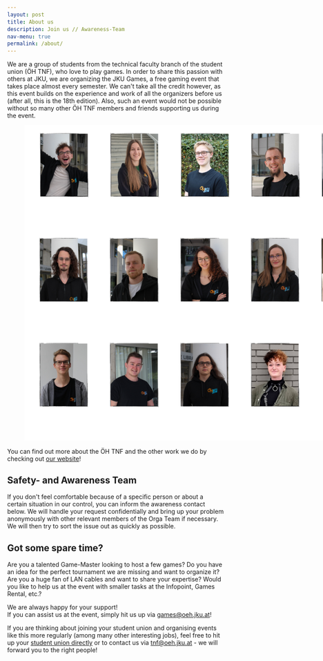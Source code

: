 ```yaml
---
layout: post
title: About us
description: Join us // Awareness-Team
nav-menu: true
permalink: /about/
---
```

We are a group of students from the technical faculty branch of the student union (ÖH TNF), who love to play games. In order to share this passion with others at JKU, we are organizing the JKU Games, a free gaming event that takes place almost every semester. We can't take all the credit however, as this event builds on the experience and work of all the organizers before us (after all, this is the 18th edition). Also, such an event would not be possible without so many other ÖH TNF members and friends supporting us during the event.

<figure>
   <img src="/assets/images/About us JKU Games Orga.png" style="max-width: 1000px;"
      alt="JKU Games Orga" />
   <figcaption></figcaption>
</figure>

You can find out more about the ÖH TNF and the other work we do by checking out <a href="https://oeh.jku.at/abschnitte/technik-und-naturwissenschaften">our website</a>!

## Safety- and Awareness Team
If you don't feel comfortable because of a specific person or about a certain situation in our control, you can inform the awareness contact below. We will handle your request confidentially and bring up your problem anonymously with other relevant members of the Orga Team if necessary. We will then try to sort the issue out as quickly as possible.


## Got some spare time?
Are you a talented Game-Master looking to host a few games? Do you have an idea for the perfect tournament we are missing and want to organize it? Are you a huge fan of LAN cables and want to share your expertise? Would you like to help us at the event with smaller tasks at the Infopoint, Games Rental, etc.?

We are always happy for your support!<br>
If you can assist us at the event, simply hit us up via [games@oeh.jku.at](mailto:games@oeh.jku.at)!

If you are thinking about joining your student union and organising events like this more regularly (among many other interesting jobs), feel free to hit up your <a class='dotted' href="https://oeh.jku.at/abschnitte/technik-und-naturwissenschaften">student union directly</a> or to contact us via [tnf@oeh.jku.at](mailto:tnf@oeh.jku.at) - we will forward you to the right people!
